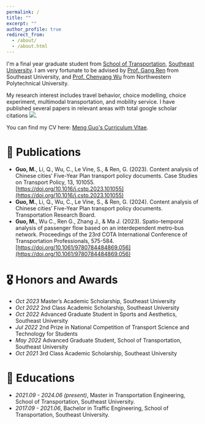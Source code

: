 ```yaml
---
permalink: /
title: ""
excerpt: ""
author_profile: true
redirect_from: 
  - /about/
  - /about.html
---
```


<!--  if site.google_scholar_stats_use_cdn -->
<!--  assign gsDataBaseUrl = "https://cdn.jsdelivr.net/gh/" | append: site.repository | append: "@" -->
<!--  else -->
<!--  assign gsDataBaseUrl = "https://raw.githubusercontent.com/" | append: site.repository | append: "/" -->
<!--  endif -->
<!--  assign url = gsDataBaseUrl | append: "google-scholar-stats/gs_data_shieldsio.json" -->

<span class='anchor' id='about-me'></span>
I'm a final year graduate student from [School of Transportation](https://tc.seu.edu.cn/), [Southeast University](https://www.seu.edu.cn/). I am very fortunate to be advised by [Prof. Gang Ren](https://tc.seu.edu.cn/2019/1022/c25722a291836/page.htm) from Southeast University, and [Prof. Chenyang Wu](https://teacher.nwpu.edu.cn/2023010029) from Northwestern Polytechnical University.

My research interest includes travel behavior, choice modelling, choice experiment, multimodal transportation, and mobility service. I have published several papers in relevant areas with total google scholar citations  <a href='https://scholar.google.com/citations?user=psLnv6sAAAAJ'><img src="https://img.shields.io/endpoint?url={{ url | url_encode }}&logo=Google%20Scholar&labelColor=f6f6f6&color=9cf&style=flat&label=citations"></a>.

You can find my CV here: [Meng Guo's Curriculum Vitae](../assets/CV_Meng_Guo.pdf).

<!--  # 🔥 News -->
<!--  - *2022.02*: &nbsp;🎉🎉 Lorem ipsum dolor sit amet, consectetur adipiscing elit. Vivamus ornare aliquet ipsum, ac tempus justo dapibus sit amet.  -->
<!--  - *2022.02*: &nbsp;🎉🎉 Lorem ipsum dolor sit amet, consectetur adipiscing elit. Vivamus ornare aliquet ipsum, ac tempus justo dapibus sit amet.  -->

# 📝 Publications 

<!--  <div class='paper-box'><div class='paper-box-image'><div><div class="badge">CVPR 2016</div><img src='images/500x300.png' alt="sym" width="100%"></div></div> -->
<!--  <div class='paper-box-text' markdown="1"> -->

<!--  [Deep Residual Learning for Image Recognition](https://openaccess.thecvf.com/content_cvpr_2016/papers/He_Deep_Residual_Learning_CVPR_2016_paper.pdf) -->

<!--  **Kaiming He**, Xiangyu Zhang, Shaoqing Ren, Jian Sun -->

<!--  [**Project**](https://scholar.google.com/citations?view_op=view_citation&hl=zh-CN&user=DhtAFkwAAAAJ&citation_for_view=DhtAFkwAAAAJ:ALROH1vI_8AC) <strong><span class='show_paper_citations' data='DhtAFkwAAAAJ:ALROH1vI_8AC'></span></strong> -->
<!--  - Lorem ipsum dolor sit amet, consectetur adipiscing elit. Vivamus ornare aliquet ipsum, ac tempus justo dapibus sit amet. -->
<!--  </div> -->
<!--  </div> -->

- **Guo, M.**, Li, Q., Wu, C., Le Vine, S., \& Ren, G. (2023). Content analysis of Chinese cities’ Five-Year Plan transport policy documents. Case Studies on Transport Policy, 13, 101055. [https://doi.org/10.1016/j.cstp.2023.101055](https://doi.org/10.1016/j.cstp.2023.101055)
- **Guo, M.**, Li, Q., Wu, C., Le Vine, S., \& Ren, G. (2024). Content analysis of Chinese cities’ Five-Year Plan transport policy documents. Transportation Research Board.
- **Guo, M.**, Wu C., Ren G., Zhang J., \& Ma J. (2023). Spatio-temporal analysis of passenger flow based on an interdependent metro-bus network. Proceedings of the 23rd COTA International Conference of Transportation Professionals, 575-584. [https://doi.org/10.1061/9780784484869.056](https://doi.org/10.1061/9780784484869.056)

# 🎖 Honors and Awards
- *Oct 2023* Master’s Academic Scholarship, Southeast University 
- *Oct 2022* 2nd Class Academic Scholarship, Southeast University 
- *Oct 2022* Advanced Graduate Student in Sports and Aesthetics, Southeast University
- *Jul 2022* 2nd Prize in National Competition of Transport Science and Technology for Students
- *May 2022* Advanced Graduate Student, School of Transportation, Southeast University
- *Oct 2021* 3rd Class Academic Scholarship, Southeast University

# 📖 Educations
- *2021.09 - 2024.06 (present)*, Master in Transportation Engineering, School of Transportation, Southeast University. 
- *2017.09 - 2021.06*, Bachelor in Traffic Engineering, School of Transportation, Southeast University. 

<!--  # 💬 Invited Talks -->
<!--  - *2021.06*, Lorem ipsum dolor sit amet, consectetur adipiscing elit. Vivamus ornare aliquet ipsum, ac tempus justo dapibus sit amet.  -->
<!--  - *2021.03*, Lorem ipsum dolor sit amet, consectetur adipiscing elit. Vivamus ornare aliquet ipsum, ac tempus justo dapibus sit amet.  \| [\[video\]](https://github.com/) -->

<!--  # 💻 Internships -->
<!--  - *2019.05 - 2020.02*, [Lorem](https://github.com/), China. -->
